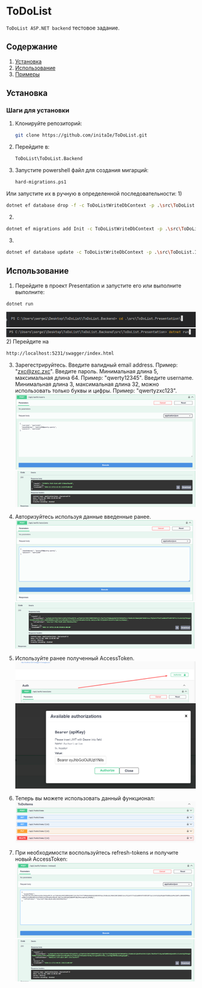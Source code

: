 # ToDoList

`ToDoList ASP.NET backend` тестовое задание.

## Содержание

1. [Установка](#установка)
2. [Использование](#использование)
3. [Примеры](#примеры)

## Установка

### Шаги для установки

1. Клонируйте репозиторий:
    ```bash
    git clone https://github.com/initaIe/ToDoList.git
    ```
2. Перейдите в:
    ```bash
    ToDoList\ToDoList.Backend
    ```
3. Запустите powershell файл для создания мигарций:
    ```bash
    hard-migrations.ps1
    ```
Или запустите их в ручную в определенной последовательности:
1)
```bash
dotnet ef database drop -f -c ToDoListWriteDbContext -p .\src\ToDoList.Infrastructure\ -s .\src\ToDoList.Presentation\
```
2)
```bash
dotnet ef migrations add Init -c ToDoListWriteDbContext -p .\src\ToDoList.Infrastructure\ -s .\src\ToDoList.Presentation\
```
3)
```bash
dotnet ef database update -c ToDoListWriteDbContext -p .\src\ToDoList.Infrastructure\ -s .\src\ToDoList.Presentation\
```

## Использование

1) Перейдите в проект Presentation и запустите его или выполните выполните:
```bash
dotnet run
```
![Screenshot](./assets/StartStep1.png)
![Screenshot](./assets/StartStep2.png)
2) Перейдите на 
```bash
http://localhost:5231/swagger/index.html
```
3) Зарегестрируйтесь.
Введите валидный email address. Пример: "zxc@zxc.zxc".
Введите пароль. Минимальная длина 5, максимальная длина 64. Пример: "qwerty12345".
Введите username. Минимальная длина 3, максимальная длина 32, можно использовать только буквы и цифры. Пример: "qwertyzxc123".
![Screenshot](./assets/Register.png)
![Screenshot](./assets/RegisterResult.png)

4) Авторизуйтесь используя данные введенные ранее.
![Screenshot](./assets/Login.png)
![Screenshot](./assets/LoginResult.png)

5) Используйте ранее полученный AccessToken.
![Screenshot](./assets/BearerStep1.png)
![Screenshot](./assets/BearerStep2.png)

6) Теперь вы можете использовать данный функционал:
![Screenshot](./assets/Features.png)

7) При необходимости воспользуйтесь refresh-tokens и получите новый AccessToken:
![Screenshot](./assets/RefreshTokens.png)
![Screenshot](./assets/RefreshTokensResult.png)
